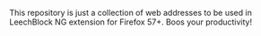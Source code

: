 This repository is just a collection of web addresses to be used in LeechBlock NG extension for Firefox 57+. Boos your productivity!
